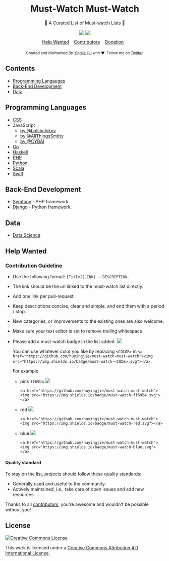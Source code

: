 <h1 align="center"> Must-Watch Must-Watch </h1>

<p align="center">🌈  A Curated List of Must-watch Lists 👀</p>

<div align="center" style="padding-bottom:10px">
	<a href="https://github.com/huyingjie/must-watch-must-watch"><img src="https://img.shields.io/badge/must-watch-ff69b4.svg"></a>
	<a href="https://github.com/huyingjie/must-watch-must-watch"><img src="https://img.shields.io/badge/must-watch-ff69b4.svg"></a>
</div>

<div align="center">
	<a href="#Help-Wanted">Help Wanted</a>&nbsp;&nbsp;&nbsp;
	<a href="https://github.com/huyingjie/must-watch-must-watch/graphs/contributors">Contributors</a>&nbsp;&nbsp;&nbsp;
	<a href="https://www.patreon.com/yingjiehu" target="_blank">Donation</a>&nbsp;&nbsp;&nbsp;
</div>


<div align="center" style="padding-top:20px">
	<sub>Created and Maintained By <a href="http:yingjiehu.com" target="_blank">Yingjie Hu</a> with ❤️ &nbsp;Follow me on <a href="https://twitter.com/yingjieYJH" target="_blank">Twitter</a>.</sub>
</div>


<a id="table-of-contents"></a>
## Contents

* [Programming Langauges](#Programming-Languages)
* [Back-End Development](#Back-End-Development)
* [Data](#Data)

## Programming Languages

* [CSS](https://github.com/AllThingsSmitty/must-watch-css)
* JavaScript
	* [by @bolshchikov](https://github.com/bolshchikov/js-must-watch)
	* [by @AllThingsSmitty](https://github.com/AllThingsSmitty/must-watch-javascript)
	* [by @CYBAI](https://github.com/CYBAI/must-watch)
* [Go](https://github.com/sauravtom/go-must-watch)
* [Haskell](https://github.com/hzlmn/haskell-must-watch)
* [PHP](https://github.com/phptodayorg/php-must-watch)
* [Python](https://github.com/s16h/py-must-watch)
* [Scala](https://github.com/bodiam/scala-must-watch)
* [Swift](https://github.com/nemanjavlahovic/swift-must-watch)


## Back-End Development

* [Symfony](https://github.com/symfony-si/symfony-must-watch) - PHP framework.
* [Django](https://gitlab.com/rosarior/django-must-watch) - Python framework.

## Data

* [Data Science](https://github.com/kmonsoor/data-must-watch)

<a id="Help-Wanted"></a>
## Help Wanted

### Contribution Guideline

* Use the following format: `[Title](LINK) - DESCRIPTION.`
* The link should be the url linked to the must-watch list directly.
* Add one link per pull-request.
* Keep descriptions concise, clear and simple, and end them with a period / stop.
* New categories, or improvements to the existing ones are also welcome.
* Make sure your text editor is set to remove trailing whitespace.
* Please add a must-watch badge in the list added. <a href="https://github.com/huyingjie/must-watch-must-watch"><img src="https://img.shields.io/badge/must-watch-blue.svg"></a>

	You can use whatever color you like by replacing `<COLOR>` in `<a href="https://github.com/huyingjie/must-watch-must-watch"><img src="https://img.shields.io/badge/must-watch-<CODE>.svg"></a>`.

	For example
	

	* pink `ff69b4` <a href="https://github.com/huyingjie/must-watch-must-watch"><img src="https://img.shields.io/badge/must-watch-ff69b4.svg"></a>
	
		`<a href="https://github.com/huyingjie/must-watch-must-watch"><img src="https://img.shields.io/badge/must-watch-ff69b4.svg"></a>`

	* red <a href="https://github.com/huyingjie/must-watch-must-watch"><img src="https://img.shields.io/badge/must-watch-red.svg"></a>
	
		`<a href="https://github.com/huyingjie/must-watch-must-watch"><img src="https://img.shields.io/badge/must-watch-red.svg"></a>`
		
	* blue <a href="https://github.com/huyingjie/must-watch-must-watch"><img src="https://img.shields.io/badge/must-watch-blue.svg"></a>
	
		`<a href="https://github.com/huyingjie/must-watch-must-watch"><img src="https://img.shields.io/badge/must-watch-blue.svg"></a>`
	
#### Quality standard

To stay on the list, projects should follow these quality standards:

* Generally used and useful to the community.
* Actively maintained, i.e., take care of open issues and add new resources.


Thanks to all [contributors](https://github.com/huyingjie/must-watch-must-watch/graphs/contributors), you're awesome and wouldn't be possible without you!


## License

[![Creative Commons License](http://i.creativecommons.org/l/by/4.0/88x31.png)](http://creativecommons.org/licenses/by/4.0/)

This work is licensed under a [Creative Commons Attribution 4.0 International License](http://creativecommons.org/licenses/by/4.0/).

[OSS Icon]: https://cdn.rawgit.com/Awesome-Windows/Awesome/master/media/OSS.svg
[Freeware Icon]: https://cdn.rawgit.com/Awesome-Windows/Awesome/master/media/free.svg

